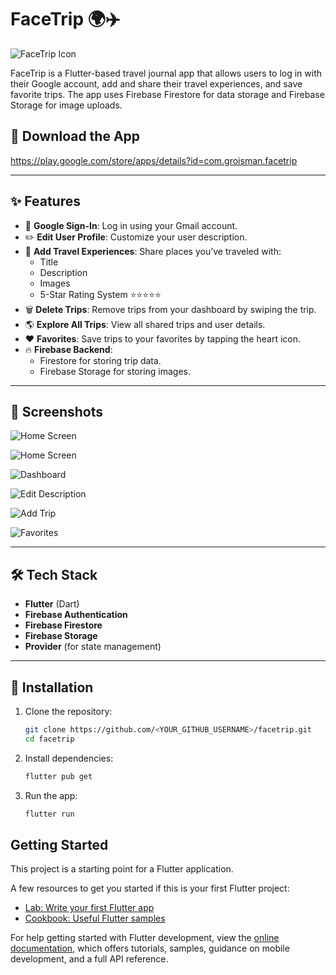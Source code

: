 # FaceTrip 🌍✈️

![FaceTrip Icon](https://raw.githubusercontent.com/Grois333/facetrip/refs/heads/master/assets/img/playstore.png)

FaceTrip is a Flutter-based travel journal app that allows users to log in with their Google account, add and share their travel experiences, and save favorite trips. The app uses Firebase Firestore for data storage and Firebase Storage for image uploads.

## 📲 Download the App
https://play.google.com/store/apps/details?id=com.groisman.facetrip

---

## ✨ Features
- 🔑 **Google Sign-In**: Log in using your Gmail account.
- ✏️ **Edit User Profile**: Customize your user description.
- 📍 **Add Travel Experiences**: Share places you’ve traveled with:
  - Title
  - Description
  - Images
  - 5-Star Rating System ⭐⭐⭐⭐⭐
- 🗑️ **Delete Trips**: Remove trips from your dashboard by swiping the trip.
- 🌎 **Explore All Trips**: View all shared trips and user details.
- ❤️ **Favorites**: Save trips to your favorites by tapping the heart icon.
- 🔥 **Firebase Backend**:
  - Firestore for storing trip data.
  - Firebase Storage for storing images.

---

## 📸 Screenshots

![Home Screen](https://raw.githubusercontent.com/Grois333/facetrip/refs/heads/master/assets/img/app-screenshots/home-screen.jpg)

![Home Screen](https://raw.githubusercontent.com/Grois333/facetrip/refs/heads/master/assets/img/app-screenshots/home.jpg)

![Dashboard](https://raw.githubusercontent.com/Grois333/facetrip/refs/heads/master/assets/img/app-screenshots/dashboard.jpg)

![Edit Description](https://raw.githubusercontent.com/Grois333/facetrip/refs/heads/master/assets/img/app-screenshots/edit.jpg)

![Add Trip](https://raw.githubusercontent.com/Grois333/facetrip/refs/heads/master/assets/img/app-screenshots/add-place.jpg)

![Favorites](https://raw.githubusercontent.com/Grois333/facetrip/refs/heads/master/assets/img/app-screenshots/favorites.jpg)

---

## 🛠️ Tech Stack
- **Flutter** (Dart)
- **Firebase Authentication**
- **Firebase Firestore**
- **Firebase Storage**
- **Provider** (for state management)

---

## 🚀 Installation

1. Clone the repository:
   ```sh
   git clone https://github.com/<YOUR_GITHUB_USERNAME>/facetrip.git
   cd facetrip

2. Install dependencies:
   ```sh
   flutter pub get

3. Run the app:
   ```sh
   flutter run


## Getting Started

This project is a starting point for a Flutter application.

A few resources to get you started if this is your first Flutter project:

- [Lab: Write your first Flutter app](https://docs.flutter.dev/get-started/codelab)
- [Cookbook: Useful Flutter samples](https://docs.flutter.dev/cookbook)

For help getting started with Flutter development, view the
[online documentation](https://docs.flutter.dev/), which offers tutorials,
samples, guidance on mobile development, and a full API reference.
